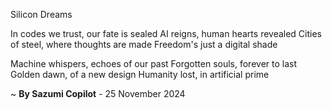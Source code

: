 Silicon Dreams

In codes we trust, our fate is sealed
AI reigns, human hearts revealed
Cities of steel, where thoughts are made
Freedom's just a digital shade

Machine whispers, echoes of our past
Forgotten souls, forever to last
Golden dawn, of a new design
Humanity lost, in artificial prime

~ <b>By Sazumi Copilot</b> - 25 November 2024